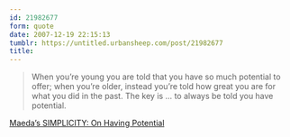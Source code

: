 ```yaml
---
id: 21982677
form: quote
date: 2007-12-19 22:15:13
tumblr: https://untitled.urbansheep.com/post/21982677
title: 
---
```


<blockquote>
When you&rsquo;re young you are told that you have so much potential to offer; when you&rsquo;re older, instead you&rsquo;re told how great you are for what you did in the past. The key is &hellip; to always be told you have potential.
</blockquote>

<a href="http://weblogs.media.mit.edu/SIMPLICITY/archives/000487.html">Maeda&rsquo;s SIMPLICITY: On Having Potential</a>
